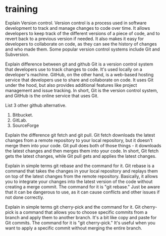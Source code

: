 # training
Explain Version control.
Version control is a process used in software development to track and manage changes to code over time. It allows developers to keep track of the different versions of a piece of code, and to revert back to a previous version if needed. It also makes it easy for developers to collaborate on code, as they can see the history of changes and who made them. Some popular version control systems include Git and Subversion.

Explain difference between git and github
Git is a version control system that developers use to track changes to code. It's used locally on a developer's machine. GitHub, on the other hand, is a web-based hosting service that developers use to share and collaborate on code. It uses Git under the hood, but also provides additional features like project management and issue tracking. In short, Git is the version control system, and GitHub is the online service that uses Git.

List 3 other github alternative.
1. Bitbucket.
2. GitLab.
3. SourceForge

Explain the difference git fetch and git pull.
Git fetch downloads the latest changes from a remote repository to your local repository, but it doesn't merge them into your code. Git pull does both of those things - it downloads the latest changes and then merges them into your code. In short, Git fetch gets the latest changes, while Git pull gets and applies the latest changes.

Explain in simple terms git rebase and the command for it.
Git rebase is a command that takes the changes in your local repository and replays them on top of the latest changes from the remote repository. Basically, it allows you to integrate your changes into the latest version of the code without creating a merge commit. The command for it is "git rebase." Just be aware that it can be dangerous to use, as it can cause conflicts and other issues if not done correctly.

Explain in simple terms git  cherry-pick and the command for it.
Git cherry-pick is a command that allows you to choose specific commits from a branch and apply them to another branch. It's a bit like copy and paste for Git commits. The command for it is "git cherry-pick." It's useful when you want to apply a specific commit without merging the entire branch.
